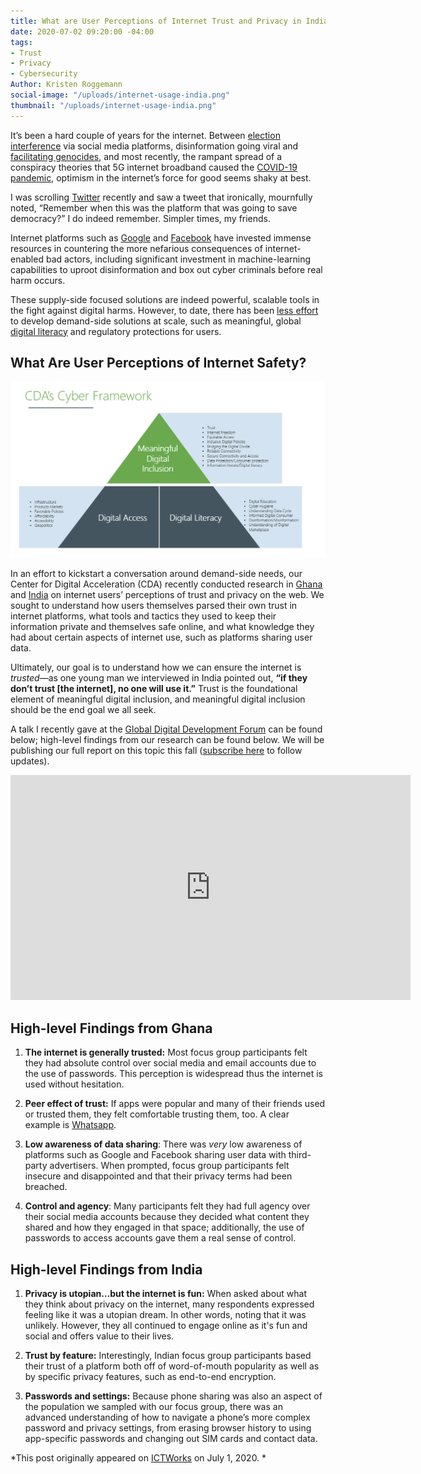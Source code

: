```yaml
---
title: What are User Perceptions of Internet Trust and Privacy in India and Ghana?
date: 2020-07-02 09:20:00 -04:00
tags:
- Trust
- Privacy
- Cybersecurity
Author: Kristen Roggemann
social-image: "/uploads/internet-usage-india.png"
thumbnail: "/uploads/internet-usage-india.png"
---
```


It’s been a hard couple of years for the internet. Between [election interference](https://intelligence.house.gov/social-media-content/) via social media platforms, disinformation going viral and [facilitating genocides](https://www.ohchr.org/Documents/HRBodies/HRCouncil/FFM-Myanmar/A_HRC_39_64.pdf), and most recently, the rampant spread of a conspiracy theories that 5G internet broadband caused the [COVID-19 pandemic](https://www.vox.com/recode/2020/4/24/21231085/coronavirus-5g-conspiracy-theory-covid-facebook-youtube), optimism in the internet’s force for good seems shaky at best.

I was scrolling [Twitter](https://www.ictworks.org/tag/twitter/) recently and saw a tweet that ironically, mournfully noted, “Remember when this was the platform that was going to save democracy?” I do indeed remember. Simpler times, my friends.

Internet platforms such as [Google](https://www.ictworks.org/tag/google/) and [Facebook](https://www.ictworks.org/tag/facebook/) have invested immense resources in countering the more nefarious consequences of internet-enabled bad actors, including significant investment in machine-learning capabilities to uproot disinformation and box out cyber criminals before real harm occurs.

These supply-side focused solutions are indeed powerful, scalable tools in the fight against digital harms. However, to date, there has been [less effort](https://dai-global-digital.com/the-missing-digital-principle-educate-the-user.html) to develop demand-side solutions at scale, such as meaningful, global [digital literacy](https://www.ictworks.org/tag/digital-literacy/) and regulatory protections for users.

<!--more-->

## What Are User Perceptions of Internet Safety?

![CDA_CyberFramework.PNG](/uploads/CDA_CyberFramework.PNG)

In an effort to kickstart a conversation around demand-side needs, our Center for Digital Acceleration (CDA) recently conducted research in [Ghana](https://www.ictworks.org/tag/ghana/) and [India](https://www.ictworks.org/tag/india/) on internet users’ perceptions of trust and privacy on the web. We sought to understand how users themselves parsed their own trust in internet platforms, what tools and tactics they used to keep their information private and themselves safe online, and what knowledge they had about certain aspects of internet use, such as platforms sharing user data.

Ultimately, our goal is to understand how we can ensure the internet is *trusted*—as one young man we interviewed in India pointed out, **“if they don’t trust \[the internet\], no one will use it.”** Trust is the foundational element of meaningful digital inclusion, and meaningful digital inclusion should be the end goal we all seek.

A talk I recently gave at the [Global Digital Development Forum](https://www.ictworks.org/global-digital-development-forum-success/) can be found below; high-level findings from our research can be found below. We will be publishing our full report on this topic this fall ([subscribe here](https://dai.us19.list-manage.com/subscribe?u=9cb0638e1f8d7224ba7058efa&id=67e58edf98) to follow updates).

<iframe width="640" height="360" src="https://www.youtube.com/embed/zwhVRIv0jWM" frameborder="0" allow="accelerometer; autoplay; encrypted-media; gyroscope; picture-in-picture" allowfullscreen></iframe>

## High-level Findings from Ghana

1. **The internet is generally trusted:** Most focus group participants felt they had absolute control over social media and email accounts due to the use of passwords. This perception is widespread thus the internet is used without hesitation.

2. **Peer effect of trust:** If apps were popular and many of their friends used or trusted them, they felt comfortable trusting them, too. A clear example is [Whatsapp](https://www.ictworks.org/tag/whatsapp/).

3. **Low awareness of data sharing**: There was *very* low awareness of platforms such as Google and Facebook sharing user data with third-party advertisers. When prompted, focus group participants felt insecure and disappointed and that their privacy terms had been breached.

4. **Control and agency**: Many participants felt they had full agency over their social media accounts because they decided what content they shared and how they engaged in that space; additionally, the use of passwords to access accounts gave them a real sense of control.

## High-level Findings from India

1. **Privacy is utopian…but the internet is fun:** When asked about what they think about privacy on the internet, many respondents expressed feeling like it was a utopian dream. In other words, noting that it was unlikely. However, they all continued to engage online as it's fun and social and offers value to their lives.

2. **Trust by feature:** Interestingly, Indian focus group participants based their trust of a platform both off of word-of-mouth popularity as well as by specific privacy features, such as end-to-end encryption.

3. **Passwords and settings:** Because phone sharing was also an aspect of the population we sampled with our focus group, there was an advanced understanding of how to navigate a phone’s more complex password and privacy settings, from erasing browser history to using app-specific passwords and changing out SIM cards and contact data.

*This post originally appeared on [ICTWorks](https://www.ictworks.org/user-perceptions-internet-trust-privacy-india-ghana/#.Xv3fpShKhPZ) on July 1, 2020. *